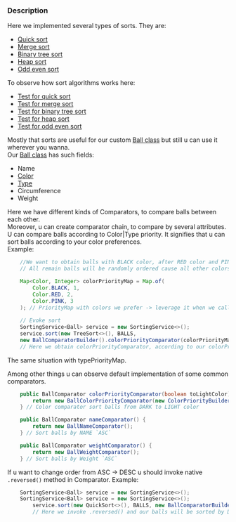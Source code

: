 ### Description

Here we implemented several types of sorts. They are:
* [Quick sort](ball-sort/src/main/java/com/innowise/ball_factory/sorts/quick/QuickSort.java)
* [Merge sort](ball-sort/src/main/java/com/innowise/ball_factory/sorts/merge/MergeSort.java)
* [Binary tree sort](ball-sort/src/main/java/com/innowise/ball_factory/sorts/binarytree/TreeSort.java)
* [Heap sort](ball-sort/src/main/java/com/innowise/ball_factory/sorts/heap/HeapSort.java)
* [Odd even sort](ball-sort/src/main/java/com/innowise/ball_factory/sorts/oddeven/OddEvenSort.java)

To observe how sort algorithms works here:
* [Test for quick sort](test/src/test/java/com/innowise/ball_factory/quick)
* [Test for merge sort](test/src/test/java/com/innowise/ball_factory/merge)
* [Test for binary tree sort](test/src/test/java/com/innowise/ball_factory/tree)
* [Test for heap sort](test/src/test/java/com/innowise/ball_factory/heap)
* [Test for odd even sort](test/src/test/java/com/innowise/ball_factory/oddeven)

Mostly that sorts are useful for our custom [Ball class](ball-sort/src/main/java/com/innowise/ball_factory/entity/Ball.java) but still u can use it wherever you wanna.<br>
Our [Ball class](ball-sort/src/main/java/com/innowise/ball_factory/entity/Ball.java) has such fields: 
* Name
* [Color](ball-sort/src/main/java/com/innowise/ball_factory/entity/ball_const_field_types/Color.java)
* [Type](ball-sort/src/main/java/com/innowise/ball_factory/entity/ball_const_field_types/Type.java)
* Circumference
* Weight

Here we have different kinds of Comparators, to compare balls between each other.<br>
Moreover, u can create comparator chain, to compare by several attributes.<br>
U can compare balls according to Color|Type priority. It signifies that u can sort balls according to your color preferences.<br>
Example:
```java
    //We want to obtain balls with BLACK color, after RED color and PINK color as the last one.
    // All remain balls will be randomly ordered cause all other colors except these 3 make no sens for us.

    Map<Color, Integer> colorPriorityMap = Map.of(
        Color.BLACK, 1,
        Color.RED, 2,
        Color.PINK, 3
    ); // PriorityMap with colors we prefer -> leverage it when we call sort.
        
    // Evoke sort
    SortingService<Ball> service = new SortingService<>();
    service.sort(new TreeSort<>(), BALLS,
    new BallComparatorBuilder().colorPriorityComparator(colorPriorityMap));
    // Here we obtain colorPriorityComparator, according to our colorPriorityMap.
```

The same situation with typePriorityMap.

Among other things u can observe default implementation of some common comparators.
```java
    public BallComparator colorPriorityComparator(boolean toLightColor) {
        return new BallColorPriorityComparator(new ColorPriorityBuilder(), toLightColor);
    } // Color comparator sort balls from DARK to LIGHT color

    public BallComparator nameComparator() {
        return new BallNameComparator();
    } // Sort balls by NAME `ASC`

    public BallComparator weightComparator() {
        return new BallWeightComparator();
    } // Sort balls by Weight `ASC`
```

If u want to change order from ASC -> DESC u should invoke native `.reversed()` method in  Comparator.
Example:
```java
    SortingService<Ball> service = new SortingService<>();
    SortingService<Ball> service = new SortingService<>();
        service.sort(new QuickSort<>(), BALLS, new BallComparatorBuilder().nameComparator().reversed());
        // Here we invoke .reversed() and our balls will be sorted by DEFAULT implementation of NAME comparator DESC
```

